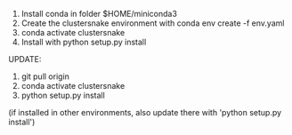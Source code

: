1. Install conda in folder $HOME/miniconda3
2. Create the clustersnake environment with conda env create -f env.yaml
4. conda activate clustersnake
5. Install with python setup.py install


UPDATE:
1. git pull origin
2. conda activate clustersnake
3. python setup.py install

(if installed in other environments, also update there with 'python setup.py install')


